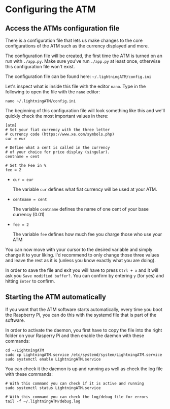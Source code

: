# Configuring the ATM

## Access the ATMs configuration file

There is a configuration file that lets us make changes to the core configurations of the ATM such as the currency displayed and more.

The configuration file will be created, the first time the ATM is turned on an run with `./app.py`. Make sure you've run `./app.py` at least once, otherwise this configuration file won't exist.

The configuration file can be found here: `~/.lightningATM/config.ini`

Let's inspect what is inside this file with the editor `nano`. Type in the following to open the file with the `nano` editor:

```text
nano ~/.lightningATM/config.ini
```

The beginning of this configuration file will look something like this and we'll quickly check the most important values in there:

```text
[atm]
# Set your fiat currency with the three letter
# currency code (https://www.xe.com/symbols.php)
cur = eur

# Define what a cent is called in the currency
# of your choice for price display (singular).
centname = cent

# Set the Fee in %
fee = 2
```

* `cur = eur`

  The variable `cur` defines what fiat currency will be used at your ATM.

* `centname = cent`

  The variable `centname` defines the name of one cent of your base currency \(0.01\)

* `fee = 2`

  The variable `fee` defines how much fee you charge those who use your ATM

You can now move with your cursor to the desired variable and simply change it to your liking. I'd recommend to only change those three values and leave the rest as it is \(unless you know exactly what you are doing\).

In order to save the file and exit you will have to press `Ctrl + x` and it will ask you `Save modified buffer?`. You can confirm by entering `y` \(for yes\) and hitting `Enter` to confirm.

## Starting the ATM automatically

If you want that the ATM software starts automatically, every time you boot the Raspberry Pi, you can do this with the systemd file that is part of the software.

In order to activate the daemon, you first have to copy the file into the right folder on your Rasperry Pi and then enable the daemon with these commands:

```text
cd ~/LightningATM
sudo cp LightningATM.service /etc/systemd/system/LightningATM.service
sudo systemctl enable LightningATM.service
```

You can check it the daemon is up and running as well as check the log file with these commands:

```text
# With this command you can check if it is active and running
sudo systemctl status LightningATM.service

# With this command you can check the log/debug file for errors
tail -f ~/.lightningATM/debug.log
```

